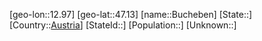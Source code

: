﻿---
location: [47.13,12.97]
type: City
tags:
- geo/City


SpocWebEntityId: 29394
isDeleted: false
confidential: public

---
[geo-lon::12.97]
[geo-lat::47.13]
[name::Bucheben]
[State::]
[Country::[Austria](geo/Continent/Europe/Austria.md)]
[StateId::]
[Population::]
[Unknown::]

